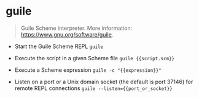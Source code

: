 # guile
> Guile Scheme interpreter.
> More information: <https://www.gnu.org/software/guile>.

- Start the Guile Scheme REPL
`guile`

- Execute the script in a given Scheme file
`guile {{script.scm}}`

- Execute a Scheme expression
`guile -c "{{expression}}"`

- Listen on a port or a Unix domain socket (the default is port 37146) for remote REPL connections
`guile --listen={{port_or_socket}}`
